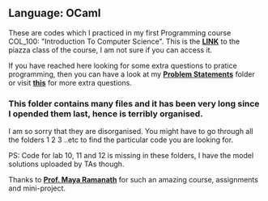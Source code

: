 ## Language: OCaml
These are codes which I practiced in my first Programming course COL_100: "Introduction To Computer Science". This is the [**LINK**](https://piazza.com/class/jbq9e6d3x4x7nv) to the piazza class of the course, I am not sure if you can access it. 

If you have reached here looking for some extra questions to pratice programming, then you can have a look at my [**Problem Statements**](https://github.com/Aman-Godara/Projects/tree/master/When_I_Started_Programming%20Codes/Problem%20Statements) folder or visit [**this**](https://iitd-plos.github.io/col100/) for more extra questions.

### This folder contains many files and it has been very long since I opended them last, hence is terribly organised.
I am so sorry that they are disorganised. You might have to go through all the folders 1 2 3 ..etc to find the particular code you are looking for.

PS: Code for lab 10, 11 and 12 is missing in these folders, I have the model solutions uploaded by TAs though.

Thanks to [**Prof. Maya Ramanath**](http://www.cse.iitd.ernet.in/~ramanath/) for such an amazing course, assignments and mini-project.
